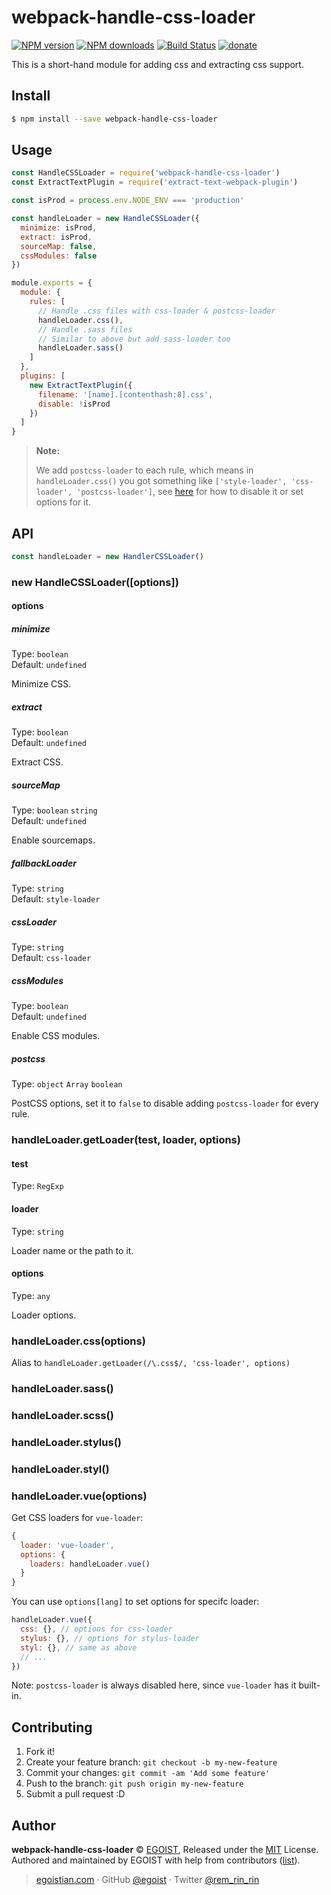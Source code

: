 # webpack-handle-css-loader

[![NPM version](https://img.shields.io/npm/v/webpack-handle-css-loader.svg?style=flat-square)](https://npmjs.com/package/webpack-handle-css-loader) [![NPM downloads](https://img.shields.io/npm/dm/webpack-handle-css-loader.svg?style=flat-square)](https://npmjs.com/package/webpack-handle-css-loader) [![Build Status](https://img.shields.io/circleci/project/egoist/webpack-handle-css-loader/master.svg?style=flat-square)](https://circleci.com/gh/egoist/webpack-handle-css-loader) [![donate](https://img.shields.io/badge/$-donate-ff69b4.svg?maxAge=2592000&style=flat-square)](https://github.com/egoist/donate)

This is a short-hand module for adding css and extracting css support.

## Install

```bash
$ npm install --save webpack-handle-css-loader
```

## Usage

```js
const HandleCSSLoader = require('webpack-handle-css-loader')
const ExtractTextPlugin = require('extract-text-webpack-plugin')

const isProd = process.env.NODE_ENV === 'production'

const handleLoader = new HandleCSSLoader({
  minimize: isProd,
  extract: isProd,
  sourceMap: false,
  cssModules: false
})

module.exports = {
  module: {
    rules: [
      // Handle .css files with css-loader & postcss-loader
      handleLoader.css(),
      // Handle .sass files
      // Similar to above but add sass-loader too
      handleLoader.sass()
    ]
  },
  plugins: [
    new ExtractTextPlugin({
      filename: '[name].[contenthash:8].css',
      disable: !isProd
    })
  ]
}
```

> **Note:**
>
> We add `postcss-loader` to each rule, which means in `handleLoader.css()` you got something like `['style-loader', 'css-loader', 'postcss-loader']`, see [here](#postcss) for how to disable it or set options for it.

## API

```js
const handleLoader = new HandlerCSSLoader()
```

### new HandleCSSLoader([options])

#### options

##### minimize

Type: `boolean`<br>
Default: `undefined`

Minimize CSS.

##### extract

Type: `boolean`<br>
Default: `undefined`

Extract CSS.

##### sourceMap

Type: `boolean` `string`<br>
Default: `undefined`

Enable sourcemaps.

##### fallbackLoader

Type: `string`<br>
Default: `style-loader`

##### cssLoader

Type: `string`<br>
Default: `css-loader`

##### cssModules

Type: `boolean`<br>
Default: `undefined`

Enable CSS modules.

##### postcss

Type: `object` `Array` `boolean`

PostCSS options, set it to `false` to disable adding `postcss-loader` for every rule.

### handleLoader.getLoader(test, loader, options)

#### test

Type: `RegExp`

#### loader

Type: `string`

Loader name or the path to it.

#### options

Type: `any`

Loader options.

### handleLoader.css(options)

Alias to `handleLoader.getLoader(/\.css$/, 'css-loader', options)`

### handleLoader.sass()

### handleLoader.scss()

### handleLoader.stylus()

### handleLoader.styl()

### handleLoader.vue(options)

Get CSS loaders for `vue-loader`:

```js
{
  loader: 'vue-loader',
  options: {
    loaders: handleLoader.vue()
  }
}
```

You can use `options[lang]` to set options for specifc loader:

```js
handleLoader.vue({
  css: {}, // options for css-loader
  stylus: {}, // options for stylus-loader
  styl: {}, // same as above
  // ...
})
```

Note: `postcss-loader` is always disabled here, since `vue-loader` has it built-in.

## Contributing

1. Fork it!
2. Create your feature branch: `git checkout -b my-new-feature`
3. Commit your changes: `git commit -am 'Add some feature'`
4. Push to the branch: `git push origin my-new-feature`
5. Submit a pull request :D

## Author

**webpack-handle-css-loader** © [EGOIST](https://github.com/egoist), Released under the [MIT](https://egoist.mit-license.org/) License.<br>
Authored and maintained by EGOIST with help from contributors ([list](https://github.com/egoist/webpack-handle-css-loader/contributors)).

> [egoistian.com](https://egoistian.com) · GitHub [@egoist](https://github.com/egoist) · Twitter [@rem_rin_rin](https://twitter.com/rem_rin_rin)
